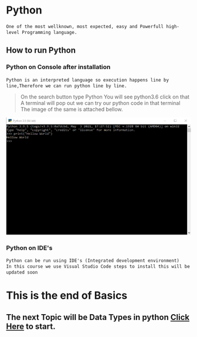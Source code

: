 # Python
```
One of the most wellknown, most expected, easy and Powerfull high-level Programming language.
```
## How to run Python
### Python on Console after installation
```
Python is an interpreted language so execution happens line by line,Therefore we can run python line by line.
```
> On the search button type Python
> You will see python3.6 click on that 
> A terminal will pop out we can try our python code in that terminal
> The image of the same is attached bellow.

![](https://github.com/abhishekpshenoy/Python/blob/main/Images/Basics/terminal.PNG)

### Python on IDE's
```
Python can be run using IDE's (Integrated development environment)
In this course we use Visual Studio Code steps to install this will be updated soon
```
# This is the end of Basics 
## The next Topic will be Data Types in python [Click Here](https://github.com/abhishekpshenoy/Python/blob/main/Data_Types/Guid_to_Data_types.md) to start.